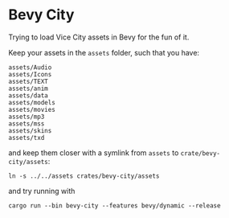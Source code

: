 # Bevy City

Trying to load Vice City assets in Bevy for the fun of it.

Keep your assets in the `assets` folder, such that you have:

    assets/Audio
    assets/Icons
    assets/TEXT
    assets/anim
    assets/data
    assets/models
    assets/movies
    assets/mp3
    assets/mss
    assets/skins
    assets/txd

and keep them closer with a symlink from `assets` to `crate/bevy-city/assets`:

    ln -s ../../assets crates/bevy-city/assets

and try running with

    cargo run --bin bevy-city --features bevy/dynamic --release